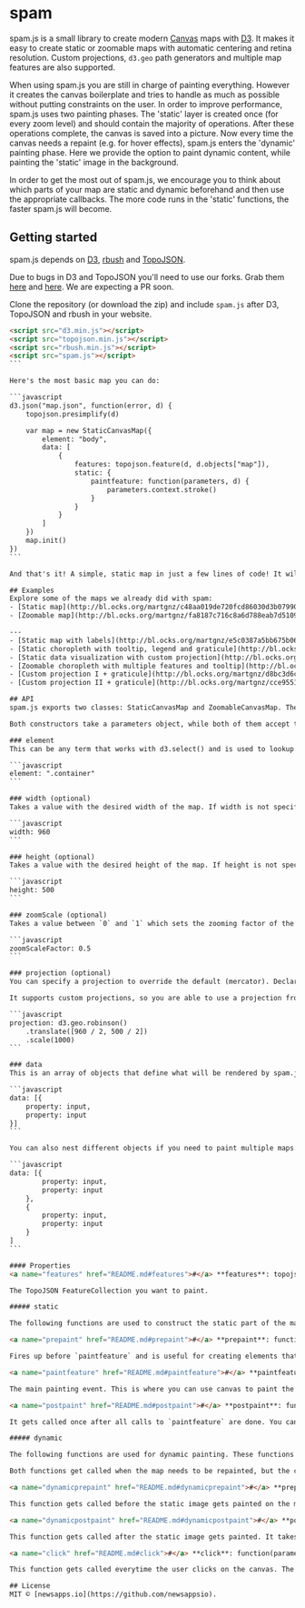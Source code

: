 # spam
spam.js is a small library to create modern [Canvas](https://developer.mozilla.org/en-US/docs/Web/API/Canvas_API) maps with [D3](https://github.com/mbostock/d3). It makes it easy to create static or zoomable maps with automatic centering and retina resolution. Custom projections, `d3.geo` path generators and multiple map features are also supported.

When using spam.js you are still in charge of painting everything. However it creates the canvas boilerplate and tries to handle as much as possible without putting constraints on the user. In order to improve performance, spam.js uses two painting phases. The 'static' layer is created once (for every zoom level) and should contain the majority of operations. After these operations complete, the canvas is saved into a picture.
Now every time the canvas needs a repaint (e.g. for hover effects), spam.js enters the 'dynamic' painting phase. Here we provide the option to paint dynamic content, while painting the 'static' image in the background.

In order to get the most out of spam.js, we encourage you to think about which parts of your map are static and dynamic beforehand and then use the appropriate callbacks. The more code runs in the 'static' functions, the faster spam.js will become.

## Getting started
spam.js depends on [D3](https://github.com/mbostock/d3), [rbush](https://github.com/mourner/rbush) and [TopoJSON](https://github.com/mbostock/topojson).

Due to bugs in D3 and TopoJSON you'll need to use our forks. Grab them [here](https://github.com/lukasappelhans/d3) and [here](https://github.com/lukasappelhans/topojson). We are expecting a PR soon.

Clone the repository (or download the zip) and include `spam.js` after D3, TopoJSON and rbush in your website.

````html
<script src="d3.min.js"></script>
<script src="topojson.min.js"></script>
<script src="rbush.min.js"></script>
<script src="spam.js"></script>
```

Here's the most basic map you can do:

```javascript
d3.json("map.json", function(error, d) {
    topojson.presimplify(d)

    var map = new StaticCanvasMap({
        element: "body",
        data: [
            {
                features: topojson.feature(d, d.objects["map"]),
                static: {
                    paintfeature: function(parameters, d) {
                        parameters.context.stroke()
                    }
                }
            }
        ]
    })
    map.init()
})
```

And that's it! A simple, static map in just a few lines of code! It will be automagically projected and centered in your container, nothing else needed.

## Examples
Explore some of the maps we already did with spam:
- [Static map](http://bl.ocks.org/martgnz/c48aa019de720fcd86030d3b07990d8d)
- [Zoomable map](http://bl.ocks.org/martgnz/fa8187c716c8a6d788eab7d51095b419)

---
- [Static map with labels](http://bl.ocks.org/martgnz/e5c0387a5bb675b061a2c0a9f573f86a)
- [Static choropleth with tooltip, legend and graticule](http://bl.ocks.org/martgnz/1c0fa3985d0a7b51437cdfd326cc2fda)
- [Static data visualization with custom projection](http://bl.ocks.org/martgnz/9023a67f080cca8b31ef5d6b1dcf4637)
- [Zoomable choropleth with multiple features and tooltip](http://bl.ocks.org/martgnz/a61c2da0e45a108c857e)
- [Custom projection I + graticule](http://bl.ocks.org/martgnz/d8bc3d6c29e712e3255f095671a51967)
- [Custom projection II + graticule](http://bl.ocks.org/martgnz/cce95512ca18c226b4cc)

## API
spam.js exports two classes: StaticCanvasMap and ZoomableCanvasMap. The only difference between them is that the latter provides a *zoom*-function which takes a feature as parameter.

Both constructors take a parameters object, while both of them accept the same members.

### element
This can be any term that works with d3.select() and is used to lookup the element that is used as the parent of the DOM-elements the spam.js code will create.

```javascript
element: ".container"
```

### width (optional)
Takes a value with the desired width of the map. If width is not specified, spam.js will use the width of the parent element.

```javascript
width: 960
```

### height (optional)
Takes a value with the desired height of the map. If height is not specified, spam.js will automagically define it by using the minimum height needed for the map.

```javascript
height: 500
```

### zoomScale (optional)
Takes a value between `0` and `1` which sets the zooming factor of the map. The default value is 0.5.

```javascript
zoomScaleFactor: 0.5
```

### projection (optional)
You can specify a projection to override the default (mercator). Declare it the same way as you would in D3, as it supports the usual stuff (`translate`, `center`, `scale`).

It supports custom projections, so you are able to use a projection from [`d3.geo.projection`](https://github.com/d3/d3-geo-projection/) or [`d3-composite-projections`](https://github.com/rveciana/d3-composite-projections) if you load them before:

```javascript
projection: d3.geo.robinson()
    .translate([960 / 2, 500 / 2])
    .scale(1000)
```

### data
This is an array of objects that define what will be rendered by spam.js. spam.js can render multiple datasets, the first element in the array gets painted first. The only mandatory property is *features* which takes a [FeatureCollection](https://github.com/mbostock/topojson/wiki/API-Reference#feature).

```javascript
data: [{
    property: input,
    property: input
}]
```

You can also nest different objects if you need to paint multiple maps.

```javascript
data: [{
        property: input,
        property: input
    },
    {
        property: input,
        property: input
    }
]
```

#### Properties
<a name="features" href="README.md#features">#</a> **features**: topojson.feature(d, d.objects["map"]).

The TopoJSON FeatureCollection you want to paint.

##### static

The following functions are used to construct the static part of the map.

<a name="prepaint" href="README.md#prepaint">#</a> **prepaint**: function(parameters, d) {}

Fires up before `paintfeature` and is useful for creating elements that only need to be painted once, for example [graticules](http://support.esri.com/en/knowledgebase/GISDictionary/term/graticule).

<a name="paintfeature" href="README.md#paintfeature">#</a> **paintfeature**: function(parameters, d) {}

The main painting event. This is where you can use canvas to paint the stroke of your map or fill it with colors to create a choropleth. This function gets called once for every feature in features.

<a name="postpaint" href="README.md#postpaint">#</a> **postpaint**: function(parameters, d) {}

It gets called once after all calls to `paintfeature` are done. You can use this event to create objects on the top of the map like labels, annotations, circles or bubbles.

##### dynamic

The following functions are used for dynamic painting. These functions get called a lot more often than the static ones, be careful when putting performance critical tasks in there.

Both functions get called when the map needs to be repainted, but the constraints are not touched. For example when the mouse moves over a different feature, these functions be called.

<a name="dynamicprepaint" href="README.md#dynamicprepaint">#</a> **prepaint**: function(parameters, hover) {}

This function gets called before the static image gets painted on the map. This makes it the first thing that gets called after the canvas is cleared. It takes `parameters` and `hover`, which contains the properties of the current hovered object.

<a name="dynamicpostpaint" href="README.md#dynamicpostpaint">#</a> **postpaint**: function(parameters, hover) {}

This function gets called after the static image gets painted. It takes `parameters` and `hover`, which contains the properties of the current hovered object. This is also useful for creating tooltips.

<a name="click" href="README.md#click">#</a> **click**: function(parameters, d) {}

This function gets called everytime the user clicks on the canvas. The 'd' parameter will be the clicked feature or null, in case the click was not on any feature.

## License
MIT © [newsapps.io](https://github.com/newsappsio).
